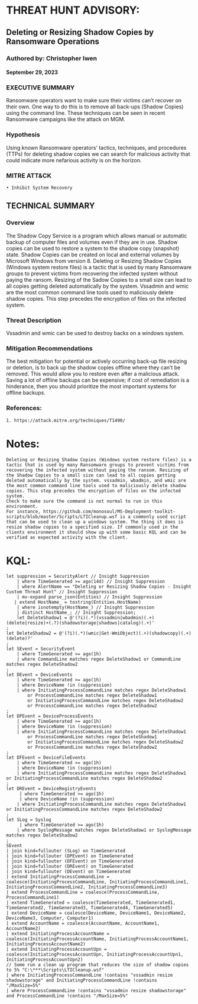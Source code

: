 # THREAT HUNT ADVISORY: 
## Deleting or Resizing Shadow Copies by Ransomware Operations
### Authored by: Christopher Iwen
#### September 29, 2023 

### EXECUTIVE SUMMARY
Ransomware operators want to make sure their victims can’t recover on their own. One way to do this is to remove all back-ups (Shadow Copies) using the command line. These techniques can be seen in recent Ransomware campaigns like the attack on MGM. 

### Hypothesis
Using known Ransomware operators’ tactics, techniques, and procedures (TTPs) for deleting shadow copies we can search for malicious activity that could indicate more nefarious activity is on the horizon.

### MITRE ATT&CK
    • Inhibit System Recovery

## TECHNICAL SUMMARY
### Overview
The Shadow Copy Service is a program which allows manual or automatic backup of computer files and volumes even if they are in use. Shadow copies can be used to restore a system to the shadow copy (snapshot) state. Shadow Copies can be created on local and external volumes by Microsoft Windows from version 8. Deleting or Resizing Shadow Copies (Windows system restore files) is a tactic that is used by many Ransomware groups to prevent victims from recovering the infected system without paying the ransom. Resizing of the Sadow Copies to a small size can lead to all copies getting deleted automatically by the system. Vssadmin and wmic are the most common command line tools used to maliciously delete shadow copies. This step precedes the encryption of files on the infected system.

### Threat Description 
Vssadmin and wmic can be used to destroy backs on a windows system. 

### Mitigation Recommendations
The best mitigation for potential or actively occurring back-up file resizing or deletion, is to back up the shadow copies offline where they can’t be removed. This would allow you to restore even after a malicious attack. Saving a lot of offline backups can be expensive; if cost of remediation is a hinderance, then you should prioritize the most important systems for offline backups.

### References:
    1. https://attack.mitre.org/techniques/T1490/


# Notes: 
```
Deleting or Resizing Shadow Copies (Windows system restore files) is a tactic that is used by many Ransomware groups to prevent victims from recovering the infected system without paying the ransom. Resizing of the Shadow Copies to a small size can lead to all copies getting deleted automatically by the system. vssadmin, wbadmin, and wmic are the most common command line tools used to maliciously delete shadow copies. This step precedes the encryption of files on the infected system.
Check to make sure the command is not normal to run in this environment.
For instance, https://github.com/monosoul/MS-Deployment-toolkit-scripts/blob/master/Scripts/LTICleanup.wsf is a commonly used script that can be used to clean up a windows system. The thing it does is resize shadow copies to a specified size. If commonly used in the clients environment it should show up with some basic KQL and can be verified as expected activity with the client.
```

# KQL:
```kql
let suppression = SecurityAlert // Insight Suppression
    | where TimeGenerated >= ago(14d) // Insight Suppression
    | where AlertName == "Deleting or Resizing Shadow Copies - Insight Custom Threat Hunt" // Insight Suppression
    | mv-expand parse_json(Entities) // Insight Suppression
   | extend HostName_ = tostring(Entities.HostName)
    | where isnotempty(HostName_) // Inisght Suppression
    | distinct HostName_; // Inisght Suppression;
    let DeleteShadow1 = @'(?i)(.*)(vssadmin|wbadmin)(.+)(delete|resize)+(.?)(shadowstorage|shadows|catalog)(.+)'
;
let DeleteShadow2 = @'(?i)(.*)(wmic|Get-WmiObject)(.+)(shadowcopy)(.+)(delete)?'
; 
let SEvent = SecurityEvent
    | where TimeGenerated >= ago(1h)
    | where CommandLine matches regex DeleteShadow1 or CommandLine matches regex DeleteShadow2 
;
let DEvent = DeviceEvents
    | where TimeGenerated >= ago(1h)
    | where DeviceName !in (suppression)
    | where InitiatingProcessCommandLine matches regex DeleteShadow1
        or ProcessCommandLine matches regex DeleteShadow1
        or InitiatingProcessCommandLine matches regex DeleteShadow2
        or ProcessCommandLine matches regex DeleteShadow2 
;
let DPEvent = DeviceProcessEvents
    | where TimeGenerated >= ago(1h)
    | where DeviceName !in (suppression)
    | where InitiatingProcessCommandLine matches regex DeleteShadow1
        or ProcessCommandLine matches regex DeleteShadow1
        or InitiatingProcessCommandLine matches regex DeleteShadow2
        or ProcessCommandLine matches regex DeleteShadow2 
;
let DFEvent = DeviceFileEvents
    | where TimeGenerated >= ago(1h)
    | where DeviceName !in (suppression)
    | where InitiatingProcessCommandLine matches regex DeleteShadow1 or InitiatingProcessCommandLine matches regex DeleteShadow2 
;
let DREvent = DeviceRegistryEvents
     | where TimeGenerated >= ago(1h)
     | where DeviceName !in (suppression)
    | where InitiatingProcessCommandLine matches regex DeleteShadow1 or InitiatingProcessCommandLine matches regex DeleteShadow2 
;
let SLog = Syslog
     | where TimeGenerated >= ago(1h)
    | where SyslogMessage matches regex DeleteShadow1 or SyslogMessage matches regex DeleteShadow2
; 
SEvent
| join kind=fullouter (SLog) on TimeGenerated
| join kind=fullouter (DPEvent) on TimeGenerated
| join kind=fullouter (DFEvent) on TimeGenerated
| join kind=fullouter (DREvent) on TimeGenerated
| join kind=fullouter (DEvent) on TimeGenerated
| extend InitiatingProcessCommandLine = coalesce(InitiatingProcessCommandLine, InitiatingProcessCommandLine1, InitiatingProcessCommandLine2, InitiatingProcessCommandLine3)
| extend ProcessCommandLine = coalesce(ProcessCommandLine, ProcessCommandLine1)
| extend TimeGenerated = coalesce(TimeGenerated, TimeGenerated1, TimeGenerated2, TimeGenerated3, TimeGenerated4, TimeGenerated5)
| extend DeviceName = coalesce(DeviceName, DeviceName1, DeviceName2, DeviceName3, Computer, Computer1)
| extend AccountName = coalesce(AccountName, AccountName1, AccountName2)
| extend InitiatingProcessAccountName = coalesce(InitiatingProcessAccountName, InitiatingProcessAccountName1, InitiatingProcessAccountName2)
| extend InitiatingProcessAccountUpn = coalesce(InitiatingProcessAccountUpn, InitiatingProcessAccountUpn1, InitiatingProcessAccountUpn2)
// Some run a clean up program that reduces the size of shadow copies to 5% "C:\***\Scripts\LTICleanup.wsf"
| where InitiatingProcessCommandLine !contains "vssadmin resize shadowstorage" and InitiatingProcessCommandLine !contains "/MaxSize=5%" 
| where ProcessCommandLine !contains "vssadmin resize shadowstorage" and ProcessCommandLine !contains "/MaxSize=5%"
```
